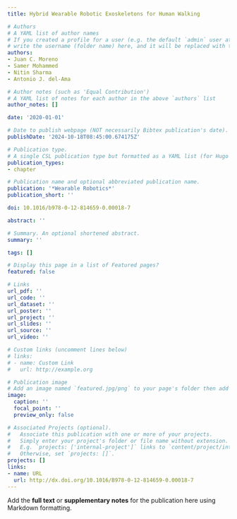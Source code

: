 ```yaml
---
title: Hybrid Wearable Robotic Exoskeletons for Human Walking

# Authors
# A YAML list of author names
# If you created a profile for a user (e.g. the default `admin` user at `content/authors/admin/`), 
# write the username (folder name) here, and it will be replaced with their full name and linked to their profile.
authors:
- Juan C. Moreno
- Samer Mohammed
- Nitin Sharma
- Antonio J. del-Ama

# Author notes (such as 'Equal Contribution')
# A YAML list of notes for each author in the above `authors` list
author_notes: []

date: '2020-01-01'

# Date to publish webpage (NOT necessarily Bibtex publication's date).
publishDate: '2024-10-18T08:45:00.674175Z'

# Publication type.
# A single CSL publication type but formatted as a YAML list (for Hugo requirements).
publication_types:
- chapter

# Publication name and optional abbreviated publication name.
publication: '*Wearable Robotics*'
publication_short: ''

doi: 10.1016/b978-0-12-814659-0.00018-7

abstract: ''

# Summary. An optional shortened abstract.
summary: ''

tags: []

# Display this page in a list of Featured pages?
featured: false

# Links
url_pdf: ''
url_code: ''
url_dataset: ''
url_poster: ''
url_project: ''
url_slides: ''
url_source: ''
url_video: ''

# Custom links (uncomment lines below)
# links:
# - name: Custom Link
#   url: http://example.org

# Publication image
# Add an image named `featured.jpg/png` to your page's folder then add a caption below.
image:
  caption: ''
  focal_point: ''
  preview_only: false

# Associated Projects (optional).
#   Associate this publication with one or more of your projects.
#   Simply enter your project's folder or file name without extension.
#   E.g. `projects: ['internal-project']` links to `content/project/internal-project/index.md`.
#   Otherwise, set `projects: []`.
projects: []
links:
- name: URL
  url: http://dx.doi.org/10.1016/B978-0-12-814659-0.00018-7
---
```


Add the **full text** or **supplementary notes** for the publication here using Markdown formatting.
